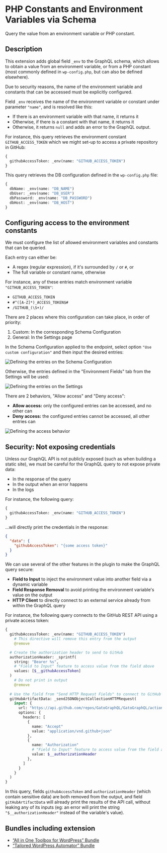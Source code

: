# PHP Constants and Environment Variables via Schema

Query the value from an environment variable or PHP constant.

## Description

This extension adds global field `_env` to the GraphQL schema, which allows to obtain a value from an environment variable, or from a PHP constant (most commonly defined in `wp-config.php`, but can also be defined elsewhere).

Due to security reasons, the name of the environment variable and constants that can be accessed must be explicitly configured.

Field `_env` receives the name of the environment variable or constant under parameter `"name"`, and is resolved like this:

- If there is an environment variable with that name, it returns it
- Otherwise, if there is a constant with that name, it returns it
- Otherwise, it returns `null` and adds an error to the GraphQL output.

For instance, this query retrieves the environment constant `GITHUB_ACCESS_TOKEN` which we might set-up to access a private repository in GitHub:

```graphql
{
  githubAccessToken: _env(name: "GITHUB_ACCESS_TOKEN")
}
```

This query retrieves the DB configuration defined in the `wp-config.php` file:

```graphql
{
  dbName: _env(name: "DB_NAME")
  dbUser: _env(name: "DB_USER")
  dbPassword: _env(name: "DB_PASSWORD")
  dbHost: _env(name: "DB_HOST")
}
```

## Configuring access to the environment constants

We must configure the list of allowed environment variables and constants that can be queried.

Each entry can either be:

- A regex (regular expression), if it's surrounded by `/` or `#`, or
- The full variable or constant name, otherwise

For instance, any of these entries match environment variable `"GITHUB_ACCESS_TOKEN"`:

- `GITHUB_ACCESS_TOKEN`
- `#^([A-Z]*)_ACCESS_TOKEN$#`
- `/GITHUB_(\S+)/`

There are 2 places where this configuration can take place, in order of priority:

1. Custom: In the corresponding Schema Configuration
2. General: In the Settings page

In the Schema Configuration applied to the endpoint, select option `"Use custom configuration"` and then input the desired entries:

![Defining the entries on the Schema Configuration](../../images/environment-fields-schema-configuration-entries.png "Defining the entries on the Schema Configuration")

Otherwise, the entries defined in the "Environment Fields" tab from the Settings will be used:

<div class="img-width-1024" markdown=1>

![Defining the entries on the Settings](../../images/environment-fields-settings-entries.png "Defining the entries on the Settings")

</div>

There are 2 behaviors, "Allow access" and "Deny access":

- **Allow access:** only the configured entries can be accessed, and no other can
- **Deny access:** the configured entries cannot be accessed, all other entries can

<div class="img-width-1024" markdown=1>

![Defining the access behavior](../../images/environment-fields-settings-behavior.png "Defining the access behavior")

</div>

## Security: Not exposing credentials

Unless our GraphQL API is not publicly exposed (such as when building a static site), we must be careful for the GraphQL query to not expose private data:

- In the response of the query
- In the output when an error happens
- In the logs

For instance, the following query:

```graphql
{
  githubAccessToken: _env(name: "GITHUB_ACCESS_TOKEN")
}
```

...will directly print the credentials in the response:

```json
{
  "data": {
    "githubAccessToken": "{some access token}"
  }
}
```

We can use several of the other features in the plugin to make the GraphQL query secure:

- **Field to Input** to inject the environment value into another field via a dynamic variable
- **Field Response Removal** to avoid printing the environment variable's value on the output
- **HTTP Client** to directly connect to an external service already from within the GraphQL query

For instance, the following query connects to the GitHub REST API using a private access token:

```graphql
{
  githubAccessToken: _env(name: "GITHUB_ACCESS_TOKEN")
    # This directive will remove this entry from the output
    @remove

  # Create the authorization header to send to GitHub
  authorizationHeader: _sprintf(
    string: "Bearer %s",
    # "Field to Input" feature to access value from the field above
    values: [$__githubAccessToken]
  )
    # Do not print in output
    @remove
  
  # Use the field from "Send HTTP Request Fields" to connect to GitHub
  gitHubArtifactData: _sendJSONObjectCollectionHTTPRequest(
    input: {
      url: "https://api.github.com/repos/GatoGraphQL/GatoGraphQL/actions/artifacts",
      options: {
        headers: [
          {
            name: "Accept"
            value: "application/vnd.github+json"
          },
          {
            name: "Authorization"
            # "Field to Input" feature to access value from the field above
            value: $__authorizationHeader
          },
        ]
      }
    }
  )
}
```

In this query, fields `githubAccessToken` and `authorizationHeader` (which contain sensitive data) are both removed from the output, and field `gitHubArtifactData` will already print the results of the API call, without leaking any of its inputs (eg: an error will print the string `"$__authorizationHeader"` instead of the variable's value).

## Bundles including extension

- [“All in One Toolbox for WordPress” Bundle](../../../../../bundle-extensions/all-in-one-toolbox-for-wordpress/docs/modules/all-in-one-toolbox-for-wordpress/en.md)
- [“Tailored WordPress Automator” Bundle](../../../../../bundle-extensions/tailored-wordpress-automator/docs/modules/tailored-wordpress-automator/en.md)

<!-- ## Tutorial lessons referencing extension

- [Querying dynamic data](../../../../../docs/tutorial/querying-dynamic-data/en.md)
- [Not leaking credentials when connecting to services](../../../../../docs/tutorial/not-leaking-credentials-when-connecting-to-services/en.md)
- [Creating an API gateway](../../../../../docs/tutorial/creating-an-api-gateway/en.md)
- [Automatically sending newsletter subscribers from InstaWP to Mailchimp](../../../../../docs/tutorial/automatically-sending-newsletter-subscribers-from-instawp-to-mailchimp/en.md) -->
